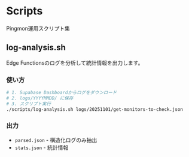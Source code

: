 # Scripts

Pingmon運用スクリプト集

## log-analysis.sh

Edge Functionsのログを分析して統計情報を出力します。

### 使い方
```bash
# 1. Supabase Dashboardからログをダウンロード
# 2. logs/YYYYMMDD/ に保存
# 3. スクリプト実行
./scripts/log-analysis.sh logs/20251101/get-monitors-to-check.json
```

### 出力

- `parsed.json` - 構造化ログのみ抽出
- `stats.json` - 統計情報
